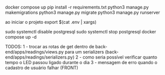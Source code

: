 docker compose up
pip install -r requirements.txt
python3 manage.py makemigrations
python3 manage.py migrate
python3 manage.py runserver

ao iniciar o projeto export $(cat .env | xargs)

sudo systemctl disable postgresql
sudo systemctl stop postgresql
docker compose up -d


TODOS: 
1 - trocar as rotas de get dentro de back-end/apps/readings/views.py para um serializers (back-end/apps/readings/serializers.py)
2 - como seria possível verificar quanto tempo o LED passou ligado durante o dia 
3 - mensagem de erro quando o cadastro de usuário falhar (FRONT)